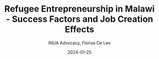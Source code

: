 ---
title: Refugee Entrepreneurship in Malawi - Success Factors and Job Creation Effects
description: A research report examining the factors contributing to successful refugee-led businesses in Malawi and their impact on job creation.
date: 2024-01-25
category: Research
fileType: pdf
resourceUrl: 'https://inuaadvocacy.org/wp-content/uploads/2022/02/FDeLeo_Refugee_Entrepreneurship_In_Malawi.pdf'
downloadUrl: '/public/resources/pdf/FDeLeo_Refugee_Entrepreneurship_In_Malawi.pdf'
fileSize: '3.2 MB'
lastUpdated: 2024-01-25
languages: ['English']
featured: true
author: INUA Advocacy, Florisa De Leo
---